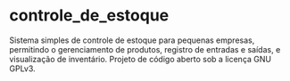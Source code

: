 # controle_de_estoque
Sistema simples de controle de estoque para pequenas empresas, permitindo o gerenciamento de produtos, registro de entradas e saídas, e visualização de inventário. Projeto de código aberto sob a licença GNU GPLv3.
